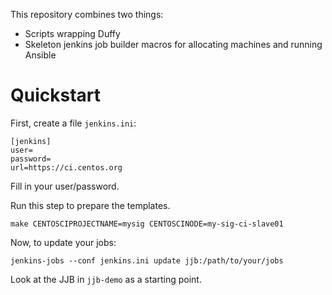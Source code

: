 This repository combines two things:

 - Scripts wrapping Duffy
 - Skeleton jenkins job builder macros for allocating machines
   and running Ansible

Quickstart
==========

First, create a file `jenkins.ini`:

```
[jenkins]
user=
password=
url=https://ci.centos.org
```

Fill in your user/password.

Run this step to prepare the templates.
```
make CENTOSCIPROJECTNAME=mysig CENTOSCINODE=my-sig-ci-slave01
```

Now, to update your jobs:

```
jenkins-jobs --conf jenkins.ini update jjb:/path/to/your/jobs
```

Look at the JJB in `jjb-demo` as a starting point.
